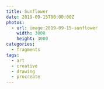 ```yaml
---
title: Sunflower
date: 2019-09-15T00:00:00Z
photos:
  - url: image:2019-09-15-sunflower
    width: 3000
    height: 3000
categories:
  - fragments
tags:
  - art
  - creative
  - drawing
  - procreate
---
```

